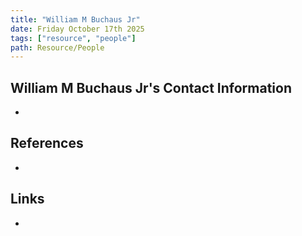 ```yaml
---
title: "William M Buchaus Jr"
date: Friday October 17th 2025
tags: ["resource", "people"]
path: Resource/People
---
```



## William M Buchaus Jr's Contact Information
- 

## References
- 

## Links
-

